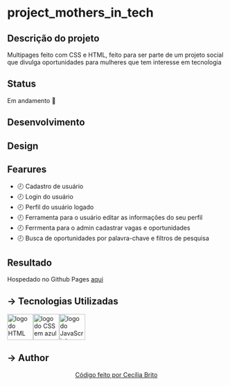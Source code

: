 # project_mothers_in_tech

## Descrição do projeto
Multipages feito com CSS e HTML, feito para ser parte de um projeto social que divulga oportunidades para mulheres que tem interesse em tecnologia

## Status

<p>Em andamento 🚀</p>

## Desenvolvimento 

## Design

## Fearures

<ul>
<li>🕗 Cadastro de usuário</li>
<li>🕗 Login do usuário</li>
<li>🕗 Perfil do usuário logado</li>
<li>🕗 Ferramenta para o usuário editar as informações do seu perfil</li>
<li>🕗 Ferrmenta para o admin cadastrar vagas e oportunidades</li>
<li>🕗 Busca de oportunidades por palavra-chave e filtros de pesquisa</li>
</ul>

## Resultado

<p>Hospedado no Github Pages <a href='https://cecilia-brito.github.io/project_mothers_in_tech/'>aqui</a></p>

## → Tecnologias Utilizadas
<a href='https://developer.mozilla.org/pt-BR/docs/Web/HTML'><img src="https://cdn.jsdelivr.net/gh/devicons/devicon/icons/html5/html5-original.svg" alt='logo do HTML em laranja' width ='60' height='60'/></a><a href='https://developer.mozilla.org/pt-BR/docs/Web/CSS'><img src="https://cdn.jsdelivr.net/gh/devicons/devicon/icons/css3/css3-original.svg" alt='logo do CSS em azul'  width ='60' height='60'/></a><a href='https://developer.mozilla.org/pt-BR/docs/Web/JavaScript'><img src="https://cdn.jsdelivr.net/gh/devicons/devicon/icons/javascript/javascript-original.svg" alt='logo do JavaScript em amarelo'  width ='60' height='60' /></a>


## → Author

<p align='center'><a href="https://www.linkedin.com/in/cec%C3%ADlia-brito-santos-a22193170/">Código feito por Cecília Brito</a></p>

